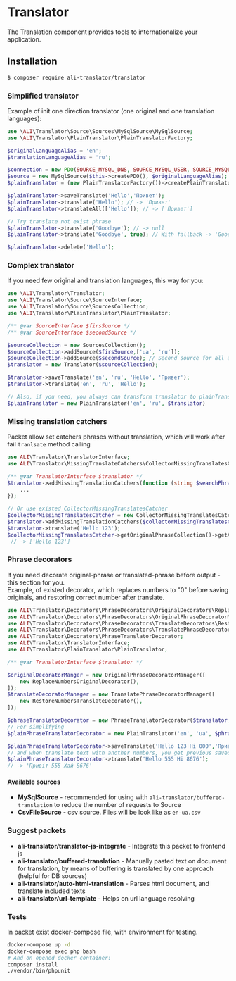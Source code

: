 # Translator

 The Translation component provides tools to internationalize your application.

## Installation

```bash
$ composer require ali-translator/translator
```

### Simplified translator

Example of init one direction translator (one original and one translation languages):
```php
use \ALI\Translator\Source\Sources\MySqlSource\MySqlSource;
use \ALI\Translator\PlainTranslator\PlainTranslatorFactory;

$originalLanguageAlias = 'en';
$translationLanguageAlias = 'ru';

$connection = new PDO(SOURCE_MYSQL_DNS, SOURCE_MYSQL_USER, SOURCE_MYSQL_PASSWORD);
$source = new MySqlSource($this->createPDO(), $originalLanguageAlias);
$plainTranslator = (new PlainTranslatorFactory())->createPlainTranslator($source,$translationLanguageAlias);

$plainTranslator->saveTranslate('Hello','Привет');
$plainTranslator->translate('Hello'); // -> 'Привет'
$plainTranslator->translateAll(['Hello']); // -> ['Привет']

// Try translate not exist phrase
$plainTranslator->translate('Goodbye'); // -> null
$plainTranslator->translate('Goodbye', true); // With fallback -> 'Goodbye'

$plainTranslator->delete('Hello');
```

### Complex translator
If you need few original and translation languages, this way for you:
```php
use \ALI\Translator\Translator;
use \ALI\Translator\Source\SourceInterface;
use \ALI\Translator\Source\SourcesCollection;
use \ALI\Translator\PlainTranslator\PlainTranslator;

/** @var SourceInterface $firsSource */
/** @var SourceInterface $secondSource */

$sourceCollection = new SourcesCollection();
$sourceCollection->addSource($firsSource,['ua', 'ru']);
$sourceCollection->addSource($secondSource); // Second source for all another translation languages
$translator = new Translator($sourceCollection);

$translator->saveTranslate('en', 'ru', 'Hello', 'Привет');
$translator->translate('en', 'ru', 'Hello');

// Also, if you need, you always can transform translator to plainTranslator to work simplification
$plainTranslator = new PlainTranslator('en', 'ru', $translator)
```

### Missing translation catchers
Packet allow set catchers phrases without translation, which will work after fail `tranlsate` method calling

```php
use ALI\Translator\TranslatorInterface;
use ALI\Translator\MissingTranslateCatchers\CollectorMissingTranslatesCatcher;

/** @var TranslatorInterface $translator */
$translator->addMissingTranslationCatchers(function (string $searchPhrase,TranslatorInterface $translator){
    ...
});

// Or use existed CollectorMissingTranslatesCatcher
$collectorMissingTranslatesCatcher = new CollectorMissingTranslatesCatcher();
$translator->addMissingTranslationCatchers($collectorMissingTranslatesCatcher);
$translator->translate('Hello 123');
$collectorMissingTranslatesCatcher->getOriginalPhraseCollection()->getAll();
 // -> ['Hello 123']
```

### Phrase decorators
If you need decorate original-phrase or translated-phrase before output - this section for you.<br>
Example, of existed decorator, which replaces numbers to "0" before saving originals,
 and restoring correct number after translate.
```php
use ALI\Translator\Decorators\PhraseDecorators\OriginalDecorators\ReplaceNumbersOriginalDecorator;
use ALI\Translator\Decorators\PhraseDecorators\OriginalPhraseDecoratorManager;
use ALI\Translator\Decorators\PhraseDecorators\TranslateDecorators\RestoreNumbersTranslateDecorator;
use ALI\Translator\Decorators\PhraseDecorators\TranslatePhraseDecoratorManager;
use ALI\Translator\Decorators\PhraseTranslatorDecorator;
use ALI\Translator\TranslatorInterface;
use ALI\Translator\PlainTranslator\PlainTranslator;

/** @var TranslatorInterface $translator */

$originalDecoratorManger = new OriginalPhraseDecoratorManager([
    new ReplaceNumbersOriginalDecorator(),
]);
$translateDecoratorManager = new TranslatePhraseDecoratorManager([
    new RestoreNumbersTranslateDecorator(),
]);

$phraseTranslatorDecorator = new PhraseTranslatorDecorator($translator, $originalDecoratorManger, $translateDecoratorManager);
// For simplifying
$plainPhraseTranslatorDecorator = new PlainTranslator('en', 'ua', $phraseTranslatorDecorator);

$plainPhraseTranslatorDecorator->saveTranslate('Hello 123 Hi 000','Привіт 123 Хай 000');
// and when translate text with another numbers, you get previous saved translation
$plainPhraseTranslatorDecorator->translate('Hello 555 Hi 8676');
// -> 'Привіт 555 Хай 8676'
```

#### Available sources
* <b>MySqlSource</b> - recommended for using with `ali-translator/buffered-translation` to reduce the number of requests to Source
* <b>CsvFileSource</b> - csv source. Files will be look like as `en-ua.csv`

### Suggest packets
* <b>ali-translator/translator-js-integrate</b> - Integrate this packet to frontend js
* <b>ali-translator/buffered-translation</b> - Manually pasted text on document for translation, by means of buffering is translated by one approach (helpful for DB sources)
* <b>ali-translator/auto-html-translation</b> - Parses html document, and translate included texts
* <b>ali-translator/url-template</b> - Helps on url language resolving

### Tests
In packet exist docker-compose file, with environment for testing.
```bash
docker-compose up -d
docker-compose exec php bash
# And on opened docker container:
composer install
./vendor/bin/phpunit
``` 
